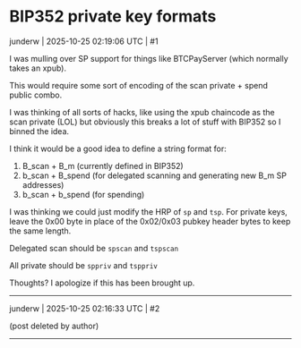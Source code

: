 # BIP352 private key formats

junderw | 2025-10-25 02:19:06 UTC | #1

I was mulling over SP support for things like BTCPayServer (which normally takes an xpub).

This would require some sort of encoding of the scan private + spend public combo.

I was thinking of all sorts of hacks, like using the xpub chaincode as the scan private (LOL) but obviously this breaks a lot of stuff with BIP352 so I binned the idea.

I think it would be a good idea to define a string format for:

1. B_scan + B_m (currently defined in BIP352)
2. b_scan + B_spend (for delegated scanning and generating new B_m SP addresses)
3. b_scan + b_spend (for spending)

I was thinking we could just modify the HRP of `sp` and `tsp`. For private keys, leave the 0x00 byte in place of the 0x02/0x03 pubkey header bytes to keep the same length.

Delegated scan should be `spscan` and `tspscan`

All private should be `sppriv` and `tsppriv`

Thoughts? I apologize if this has been brought up.

-------------------------

junderw | 2025-10-25 02:16:33 UTC | #2

(post deleted by author)

-------------------------

